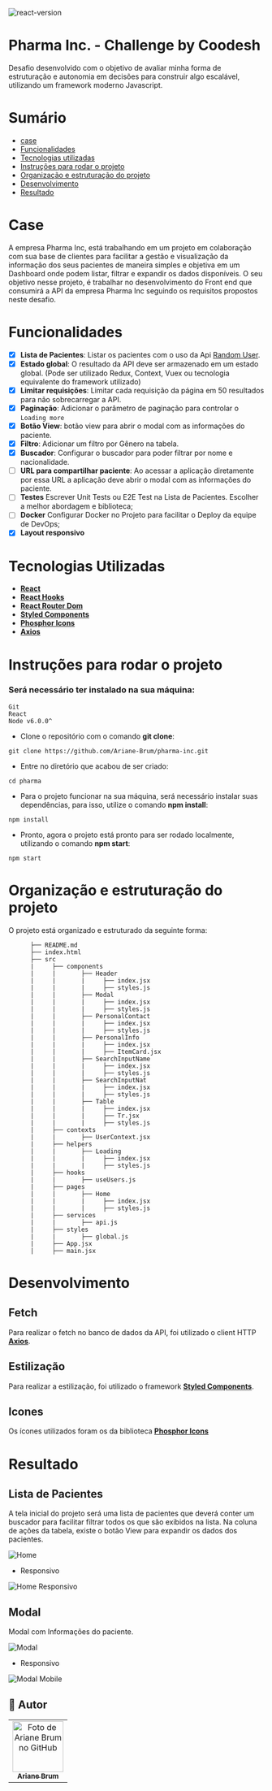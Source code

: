 ![react-version](https://img.shields.io/badge/React-v18.0.0-yellow)

# Pharma Inc. - Challenge by Coodesh

Desafio desenvolvido com o objetivo de avaliar minha forma de estruturação e autonomia em decisões para construir algo escalável, utilizando um framework moderno Javascript.

# Sumário

- [case](#case)
- [Funcionalidades](#funcionalidades)
- [Tecnologias utilizadas](#tecnologias)
- [Instruções para rodar o projeto](#instrucoes)
- [Organização e estruturação do projeto](#organizacao)
- [Desenvolvimento](#desenvolvimento)
- [Resultado](#resultado)

# Case <a name="case"></a>

A empresa Pharma Inc, está trabalhando em um projeto em colaboração com sua base de clientes para facilitar a gestão e visualização da informação dos seus pacientes de maneira simples e objetiva em um Dashboard onde podem listar, filtrar e expandir os dados disponíveis.
O seu objetivo nesse projeto, é trabalhar no desenvolvimento do Front end que consumirá a API da empresa Pharma Inc seguindo os requisitos propostos neste desafio.

# Funcionalidades <a name="funcionalidades"></a>

- [x] **Lista de Pacientes**: Listar os pacientes com o uso da Api <a href="https://randomuser.me/">Random User</a>.
- [x] **Estado global**: O resultado da API deve ser armazenado em um estado global. (Pode ser utilizado Redux, Context, Vuex ou tecnologia equivalente do framework utilizado)
- [x] **Limitar requisições**: Limitar cada requisição da página em 50 resultados para não sobrecarregar a API.
- [x] **Paginação**: Adicionar o parâmetro de paginação para controlar o `Loading more`
- [x] **Botão View**: botão view para abrir o modal com as informações do paciente.
- [x] **Filtro**: Adicionar um filtro por Gênero na tabela.
- [x] **Buscador**: Configurar o buscador para poder filtrar por nome e nacionalidade.
- [ ] **URL para compartilhar paciente**: Ao acessar a aplicação diretamente por essa URL a aplicação deve abrir o modal com as informações do paciente.
- [ ] **Testes** Escrever Unit Tests ou E2E Test na Lista de Pacientes. Escolher a melhor abordagem e biblioteca;
- [ ] **Docker** Configurar Docker no Projeto para facilitar o Deploy da equipe de DevOps;
- [x] **Layout responsivo**

# Tecnologias Utilizadas <a name="tecnologias"></a>

- [**React**](https://pt-br.reactjs.org/)
- [**React Hooks**](https://pt-br.reactjs.org/docs/hooks-intro.html)
- [**React Router Dom**](https://www.npmjs.com/package/react-router-dom)
- [**Styled Components**](https://styled-components.com/)
- [**Phosphor Icons**](https://phosphoricons.com/)
- [**Axios**](https://axios-http.com/docs/intro)

# Instruções para rodar o projeto <a name="instrucoes"></a>

### Será necessário ter instalado na sua máquina:

```
Git
React
Node v6.0.0^
```

- Clone o repositório com o comando **git clone**:

```
git clone https://github.com/Ariane-Brum/pharma-inc.git
```

- Entre no diretório que acabou de ser criado:

```
cd pharma
```

- Para o projeto funcionar na sua máquina, será necessário instalar suas dependências, para isso, utilize o comando **npm install**:

```
npm install
```

- Pronto, agora o projeto está pronto para ser rodado localmente, utilizando o comando **npm start**:

```
npm start
```

# Organização e estruturação do projeto <a name="organizacao"></a>

O projeto está organizado e estruturado da seguinte forma:

```
      ├── README.md
      ├── index.html
      ├── src
      |     ├── components
      |     |       ├── Header
      |     |       |     ├── index.jsx
      |     |       |     ├── styles.js
      |     |       ├── Modal
      |     |       |     ├── index.jsx
      |     |       |     ├── styles.js
      |     |       ├── PersonalContact
      |     |       |     ├── index.jsx
      |     |       |     ├── styles.js
      |     |       ├── PersonalInfo
      |     |       |     ├── index.jsx
      |     |       |     ├── ItemCard.jsx
      |     |       ├── SearchInputName
      |     |       |     ├── index.jsx
      |     |       |     ├── styles.js
      |     |       ├── SearchInputNat
      |     |       |     ├── index.jsx
      |     |       |     ├── styles.js
      |     |       ├── Table
      |     |       |     ├── index.jsx
      |     |       |     ├── Tr.jsx
      |     |       |     ├── styles.js
      |     ├── contexts
      |     |       ├── UserContext.jsx
      |     ├── helpers
      |     |       ├── Loading
      |     |       |     ├── index.jsx
      |     |       |     ├── styles.js
      |     ├── hooks
      |     |       ├── useUsers.js
      |     ├── pages
      |     |       ├── Home
      |     |       |     ├── index.jsx
      |     |       |     ├── styles.js
      |     ├── services
      |     |       ├── api.js
      |     ├── styles
      |     |       ├── global.js
      |     ├── App.jsx
      |     ├── main.jsx
```

# Desenvolvimento <a name="desenvolvimento" ></a>

## Fetch

Para realizar o fetch no banco de dados da API, foi utilizado o client HTTP [**Axios**](https://axios-http.com/docs/intro).

## Estilização

Para realizar a estilização, foi utilizado o framework [**Styled Components**](https://styled-components.com/).

## Icones

Os ícones utilizados foram os da biblioteca [**Phosphor Icons**](https://phosphoricons.com/)

# Resultado <a name="resultado"></a>

## Lista de Pacientes

A tela inicial do projeto será uma lista de pacientes que deverá conter um buscador para facilitar filtrar todos os que são exibidos na lista.
Na coluna de ações da tabela, existe o botão View para expandir os dados dos pacientes.

![Home](screens/home.png)

- Responsivo

![Home Responsivo](screens/home-mobile.png)

## Modal

Modal com Informações do paciente.

![Modal](screens/modal.png)

- Responsivo

![Modal Mobile](screens/modal-mobile.png)

## 🦄 Autor<br>

<table>
  <tr>
    <td align="center">
      <a href="https://github.com/Ariane-Brum">
        <img src="https://avatars.githubusercontent.com/u/64805032?v=4" width="100px;" alt="Foto de Ariane Brum no GitHub"/><br>
        <sub>
          <b>Ariane Brum</b>
        </sub>
      </a>
    </td>
  </tr>
</table>
